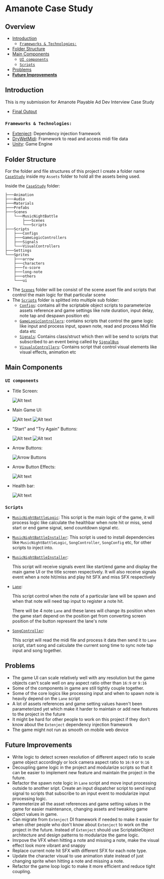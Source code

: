 # Amanote Case Study

## Overview

- [Introduction](#introduction)
  - [``Frameworks & Technologies:``](#frameworks--technologies)
- [Folder Structure](#folder-structure)
- [Main Components](#main-components)
  - [``UI components``](#ui-components)
  - [``Scripts``](#scripts)
- [Problems](#problems)
- [**Future Improvements**](#future-improvements)

[//]: # (- [Key Features]&#40;#key-features&#41;)

## Introduction

This is my submission for Amanote Playable Ad Dev Interview Case Study

- [Final Output](https://asdqwe02.github.io/Case-Study-Hosting/)

### ``Frameworks & Technologies:``

- [Extenject](https://github.com/Mathijs-Bakker/Extenject): Dependency injection framework
- [DryWetMidi](https://github.com/melanchall/drywetmidi): Framework to read and access midi file data
- [Unity](https://unity.com): Game Engine

[//]: # (## Key Features)

[//]: # ()
[//]: # (- Highlight the key features or functionalities of the project.)

[//]: # (- Explain how these features are implemented within the project structure.)

[//]: # (- Mention any important algorithms, data structures, or design patterns utilized.)

## Folder Structure

For the folder and file structures of this project I create a folder name [`CaseStudy`](./Assets/CaseStudy) inside
my `Assets` folder to hold all the assets being used.

Inside the [`CaseStudy`](./Assets/CaseStudy) folder:

```
├───Animation                       
├───Audio
├───Materials
├───Prefabs
├───Scenes
│   └───MusicNightBattle
│       ├───Scenes
│       └───Scripts
├───Scripts
│   ├───Configs
│   ├───GameLogicControllers
│   ├───Signals
│   └───VisualControllers
├───Settings
└───Sprites
    ├───arrow
    ├───characters
    ├───fx-score
    ├───long-note
    ├───others
    └───ui
```

- The [`Scenes`](./Assets/CaseStudy/Scenes) folder will be consist of the scene asset file and scripts that control the
  main logic for that particular scene
- The [`Scripts`](./Assets/CaseStudy/Scripts) folder is splitted into multiple sub folder:
  - [`Configs`](./Assets/CaseStudy/Scripts/Configs): contains all the scriptable object scripts to parameterize assets
      reference and game settings like note duration, input delay, note tap and despawn position etc
  - [`GameLogicControllers`](./Assets/CaseStudy/Scripts/GameLogicControllers): contains scripts that control the game logic like
      input and process input, spawn note, read and process Midi file data etc
  - [`Signals`](./Assets/CaseStudy/Scripts/Signals): Contains class/struct which then will be send to scripts that subscribed to an event being called by [`SignalBus`](https://github.com/modesttree/Zenject/blob/master/Documentation/Signals.md)
  - [`VisualsControllers`](./Assets/CaseStudy/Scripts/VisualControllers): Contains script that control visual elements like visual effects, animation etc

## Main Components

### ``UI components``

- Title Screen:

  ![Alt text](./README%20images/title%20screen.png)

- Main Game UI:

  ![Alt text](./README%20images/Main%20game%20UI.png) ![Alt text](./README%20images/main%20game%20UI%201.png)

- "Start" and "Try Again" Buttons:

    ![Alt text](./README%20images/image-2.png)  ![Alt text](./README%20images/image-3.png)

- Arrow Buttons:

    ![Arrow Buttons](./README%20images/image.png)

- Arrow Button Effects:

  ![Alt text](./README%20images/arow%20button%20effects.png)

- Health bar:

  ![Alt text](./README%20images/healthbar.png)

### ``Scripts``

- [`MusicNightBattleLogic`](./Assets/CaseStudy/Scenes/MusicNightBattle/Scripts/MusicNightBattleLogic.cs): This script is the main logic of the game, it will process logic like calculate the healthbar when note hit or miss, send start or end game signal, send countdown signal etc.

- [`MusicNightBattleInstaller`](./Assets/CaseStudy/Scenes/MusicNightBattle/Scripts/MusicNightBattleInstaller.cs): This script is used to install dependencies like `MusicNightBattleLogic`, `SongController`, `SongConfig` etc, for other scripts to inject into.

- [`MusicNightBattleInstaller`](./Assets/CaseStudy/Scenes/MusicNightBattle/Scripts/MusicNightBattleController.cs):
  
    This script will receive signals event like start/end game and display the main game UI or the title screen respectively. It will also receive signals event when a note hit/miss and play hit SFX and miss SFX respectively  
  
- [`Lane`](./Assets/CaseStudy/Scripts/GameLogicControllers/Lane.cs):

    This script control when the note of a particular lane will be spawn and when that note will need tap input to register a note hit.
  
    There will be 4 note `Lane` and these lanes will change its position when the game start depend on the position get from converting screen position of the button represent the lane's note
  
- [`SongController`](./Assets/CaseStudy/Scripts/GameLogicControllers/SongController.cs):
  
    This script will read the midi file and process it data then send it to `Lane` script, start song and calculate the current song time to sync note tap input and song together.
  
## Problems

- The game UI can scale relatively well with any resolution but the game objects can't scale well on any aspect ratio other than `16:9` or `9:16`
- Some of the components in game are still tightly couple together.
- Some of the core logics like processing input and when to spawn note is heavily depend on the `Lane` script
- A lot of assets references and game setting values haven't been parameterized yet which make it harder to maintain or add new features to the project in the future  
- It might be hard for other people to work on this project if they don't know about the `Extenject` dependency injection framework
- The game might not run as smooth on mobile web device

## **Future Improvements**

- Write logic to detect screen resolution of different aspect ratio to scale game object accordingly or lock camera aspect ratio to `16:9` or `9:16`
- Decoupling game logic in the project and modularize scripts so that it can be easier to implement new feature and maintain the project in the future.
- Refactor the spawn note logic in `Lane` script and move input processing outside to another sript. Create an input dispatcher script to send input signal to scripts that subscribe to an input event to modularize input processing logic.
- Paremeterize all the asset references and game setting values in the game for easier maintenance, changing assets and tweaking game object values in game.
- Can migrate from `Extenject` DI framework if needed to make it easier for when other people who don't know about `Extenject` to work on the project in the future. Instead of `Extenject` should use ScriptableObject architecture and design patterns to modularize the game logic.
- Imrpove the VFX when hitting a note and missing a note, make the visual effect look more vibrant and snappy
- Replace current note hit SFX with different SFX for each note type.
- Update the character visual to use animation state instead of just changing sprite when hitting a note and missing a note.
- Refactor the game loop logic to make it more efficient and reduce tight coupling.
